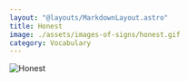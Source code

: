 ```yaml
---
layout: "@layouts/MarkdownLayout.astro"
title: Honest
image: ./assets/images-of-signs/honest.gif
category: Vocabulary
---
```


![Honest](@signs/honest.gif)
